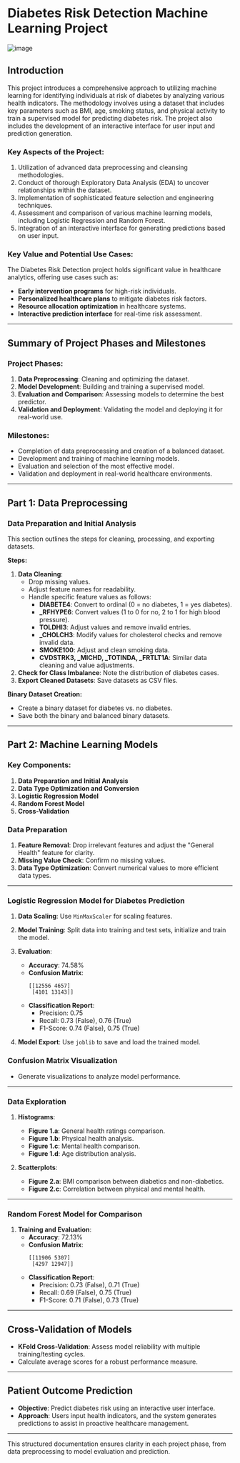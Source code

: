 # Diabetes Risk Detection Machine Learning Project
![image](https://github.com/user-attachments/assets/2ccf10a4-f30c-4398-b6d9-a909bde9dbd4)

## Introduction
This project introduces a comprehensive approach to utilizing machine learning for identifying individuals at risk of diabetes by analyzing various health indicators. The methodology involves using a dataset that includes key parameters such as BMI, age, smoking status, and physical activity to train a supervised model for predicting diabetes risk. The project also includes the development of an interactive interface for user input and prediction generation.

### Key Aspects of the Project:
1. Utilization of advanced data preprocessing and cleansing methodologies.
2. Conduct of thorough Exploratory Data Analysis (EDA) to uncover relationships within the dataset.
3. Implementation of sophisticated feature selection and engineering techniques.
4. Assessment and comparison of various machine learning models, including Logistic Regression and Random Forest.
5. Integration of an interactive interface for generating predictions based on user input.

### Key Value and Potential Use Cases:
The Diabetes Risk Detection project holds significant value in healthcare analytics, offering use cases such as:
- **Early intervention programs** for high-risk individuals.
- **Personalized healthcare plans** to mitigate diabetes risk factors.
- **Resource allocation optimization** in healthcare systems.
- **Interactive prediction interface** for real-time risk assessment.

---

## Summary of Project Phases and Milestones

### Project Phases:
1. **Data Preprocessing**: Cleaning and optimizing the dataset.
2. **Model Development**: Building and training a supervised model.
3. **Evaluation and Comparison**: Assessing models to determine the best predictor.
4. **Validation and Deployment**: Validating the model and deploying it for real-world use.

### Milestones:
- Completion of data preprocessing and creation of a balanced dataset.
- Development and training of machine learning models.
- Evaluation and selection of the most effective model.
- Validation and deployment in real-world healthcare environments.

---

## Part 1: Data Preprocessing

### Data Preparation and Initial Analysis
This section outlines the steps for cleaning, processing, and exporting datasets.

**Steps:**
1. **Data Cleaning**:
   - Drop missing values.
   - Adjust feature names for readability.
   - Handle specific feature values as follows:
     - **DIABETE4**: Convert to ordinal (0 = no diabetes, 1 = yes diabetes).
     - **_RFHYPE6**: Convert values (1 to 0 for no, 2 to 1 for high blood pressure).
     - **TOLDHI3**: Adjust values and remove invalid entries.
     - **_CHOLCH3**: Modify values for cholesterol checks and remove invalid data.
     - **SMOKE100**: Adjust and clean smoking data.
     - **CVDSTRK3, _MICHD, _TOTINDA, _FRTLT1A**: Similar data cleaning and value adjustments.
2. **Check for Class Imbalance**: Note the distribution of diabetes cases.
3. **Export Cleaned Datasets**: Save datasets as CSV files.

**Binary Dataset Creation:**
- Create a binary dataset for diabetes vs. no diabetes.
- Save both the binary and balanced binary datasets.

---

## Part 2: Machine Learning Models

### Key Components:
1. **Data Preparation and Initial Analysis**
2. **Data Type Optimization and Conversion**
3. **Logistic Regression Model**
4. **Random Forest Model**
5. **Cross-Validation**

### Data Preparation
1. **Feature Removal**: Drop irrelevant features and adjust the "General Health" feature for clarity.
2. **Missing Value Check**: Confirm no missing values.
3. **Data Type Optimization**: Convert numerical values to more efficient data types.

---

### Logistic Regression Model for Diabetes Prediction
1. **Data Scaling**: Use `MinMaxScaler` for scaling features.
2. **Model Training**: Split data into training and test sets, initialize and train the model.
3. **Evaluation**:
   - **Accuracy**: 74.58%
   - **Confusion Matrix**: 
     ```
     [[12556 4657]
      [4101 13143]]
     ```
   - **Classification Report**:
     - Precision: 0.75
     - Recall: 0.73 (False), 0.76 (True)
     - F1-Score: 0.74 (False), 0.75 (True)

4. **Model Export**: Use `joblib` to save and load the trained model.

### Confusion Matrix Visualization
- Generate visualizations to analyze model performance.

---

### Data Exploration
1. **Histograms**: 
   - **Figure 1.a**: General health ratings comparison.
   - **Figure 1.b**: Physical health analysis.
   - **Figure 1.c**: Mental health comparison.
   - **Figure 1.d**: Age distribution analysis.

2. **Scatterplots**:
   - **Figure 2.a**: BMI comparison between diabetics and non-diabetics.
   - **Figure 2.c**: Correlation between physical and mental health.

---

### Random Forest Model for Comparison
1. **Training and Evaluation**: 
   - **Accuracy**: 72.13%
   - **Confusion Matrix**:
     ```
     [[11906 5307]
      [4297 12947]]
     ```
   - **Classification Report**:
     - Precision: 0.73 (False), 0.71 (True)
     - Recall: 0.69 (False), 0.75 (True)
     - F1-Score: 0.71 (False), 0.73 (True)

---

## Cross-Validation of Models
- **KFold Cross-Validation**: Assess model reliability with multiple training/testing cycles.
- Calculate average scores for a robust performance measure.

---

## Patient Outcome Prediction
- **Objective**: Predict diabetes risk using an interactive user interface.
- **Approach**: Users input health indicators, and the system generates predictions to assist in proactive healthcare management.

---

This structured documentation ensures clarity in each project phase, from data preprocessing to model evaluation and prediction.
